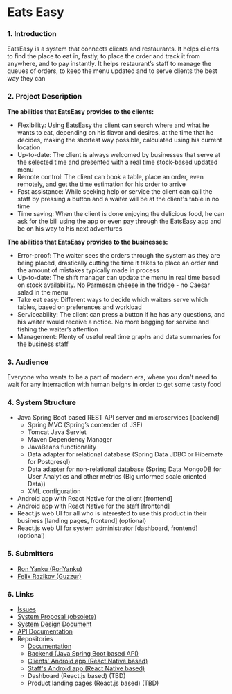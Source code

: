 # Eats Easy

### 1. Introduction
EatsEasy is a system that connects clients and restaurants. It helps clients to find the place to eat in, fastly, to place the order and track it from anywhere, and to pay instantly. It helps restaurant’s staff to manage the queues of orders, to keep the menu updated and to serve clients the best way they can
### 2. Project Description
**The abilities that EatsEasy provides to the clients:**
- Flexibility: Using EatsEasy the client can search where and what he wants to eat, depending on
his flavor and desires, at the time that he decides, making the shortest way possible, calculated
using his current location
- Up-to-date: The client is always welcomed by businesses that serve at the selected time and
presented with a real time stock-based updated menu
- Remote control: The client can book a table, place an order, even remotely, and get the time
estimation for his order to arrive
- Fast assistance: While seeking help or service the client can call the staff by pressing a button
and a waiter will be at the client's table in no time
- Time saving: When the client is done enjoying the delicious food, he can ask for the bill using
the app or even pay through the EatsEasy app and be on his way to his next adventures

**The abilities that EatsEasy provides to the businesses:**
- Error-proof: The waiter sees the orders through the system as they are being placed, drastically
cutting the time it takes to place an order and the amount of mistakes typically made in process
- Up-to-date: The shift manager can update the menu in real time based on stock availability. No
Parmesan cheese in the fridge - no Caesar salad in the menu
- Take eat easy: Different ways to decide which waiters serve which tables, based on
preferences and workload
- Serviceability: The client can press a button if he has any questions, and his waiter would
receive a notice. No more begging for service and fishing the waiter’s attention
- Management: Plenty of useful real time graphs and data summaries for the business staff
### 3. Audience
Everyone who wants to be a part of modern era, where you don't need to wait for any interraction with human beigns in order to get some tasty food
### 4. System Structure
- Java Spring Boot based REST API server and microservices [backend]
  - Spring MVC (Spring’s contender of JSF)
  - Tomcat Java Servlet
  - Maven Dependency Manager
  - JavaBeans functionality
  - Data adapter for relational database (Spring Data JDBC or Hibernate for Postgresql)
  - Data adapter for non-relational database (Spring Data MongoDB for User Analytics and
  other metrics (Big unformed scale oriented Data))
  - XML configuration
- Android app with React Native for the client [frontend]
- Android app with React Native for the staff [frontend]
- React.js web UI for all who is interested to use this product in their business [landing pages, frontend] (optional)
- React.js web UI for system administrator [dashboard, frontend] (optional)
### 5. Submitters
* [Ron Yanku (RonYanku)](https://github.com/RonYanku)
* [Felix Razikov (Guzzur)](https://github.com/Guzzur)

### 6. Links
  * [Issues](/issues)
  * [System Proposal (obsolete)](/documentation/eats-easy-proposal.pdf)
  * [System Design Document](/documentation/system-design-document.md)
  * [API Documentation](https://documenter.getpostman.com/view/6521609/S1EJY1pC)
  * Repositories
    * [Documentation](/)
    * [Backend (Java Spring Boot based API)](https://github.com/eats-easy/eats-easy-spring)
    * [Clients' Android app (React Native based)](https://github.com/eats-easy/eats-easy-eaters-app)
    * [Staff's Android app (React Native based)](https://github.com/eats-easy/eats-easy-staff-app)
    * Dashboard (React.js based) (TBD)
    * Product landing pages (React.js based) (TBD)
